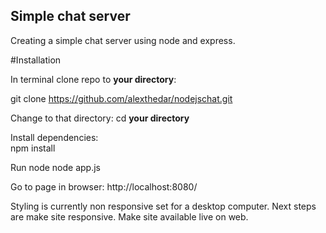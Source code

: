 ## Simple chat server

Creating a simple chat server using node and express.

#Installation

In terminal clone repo to **your directory**:

git clone https://github.com/alexthedar/nodejschat.git

Change to that directory:
cd **your directory**

Install dependencies:  
npm install

Run node
node app.js

Go to page in browser:
http://localhost:8080/


Styling is currently non responsive set for a desktop computer.  Next steps are make site responsive.  Make site available live on web.
